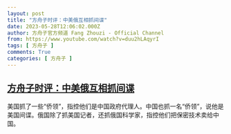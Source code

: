 ```yaml
---
layout: post
title: "方舟子时评：中美俄互相抓间谍"
date: 2023-05-28T12:06:02.000Z
author: 方舟子官方频道 Fang Zhouzi - Official Channel
from: https://www.youtube.com/watch?v=duu2hLAqyrI
tags: [ 方舟子 ]
comments: True
categories: [ 方舟子 ]
---
```

<!--1685275562000-->
[方舟子时评：中美俄互相抓间谍](https://www.youtube.com/watch?v=duu2hLAqyrI)
------

<div>
美国抓了一些“侨领”，指控他们是中国政府代理人。中国也抓一名“侨领”，说他是美国间谍。俄国除了抓美国记者，还抓俄国科学家，指控他们把保密技术卖给中国。
</div>
